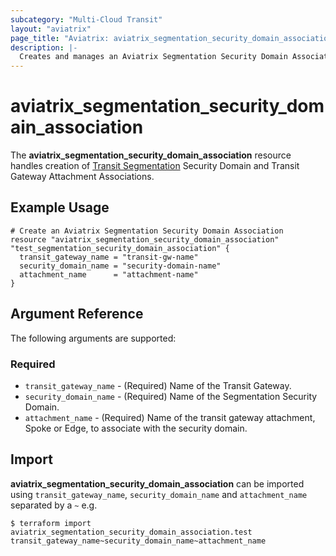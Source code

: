 ```yaml
---
subcategory: "Multi-Cloud Transit"
layout: "aviatrix"
page_title: "Aviatrix: aviatrix_segmentation_security_domain_association"
description: |-
  Creates and manages an Aviatrix Segmentation Security Domain Association
---
```


# aviatrix_segmentation_security_domain_association

The **aviatrix_segmentation_security_domain_association** resource handles creation of [Transit Segmentation](https://docs.aviatrix.com/HowTos/transit_segmentation_faq.html) Security Domain and Transit Gateway Attachment Associations.

## Example Usage

```hcl
# Create an Aviatrix Segmentation Security Domain Association
resource "aviatrix_segmentation_security_domain_association" "test_segmentation_security_domain_association" {
  transit_gateway_name = "transit-gw-name"
  security_domain_name = "security-domain-name"
  attachment_name      = "attachment-name"
}
```

## Argument Reference

The following arguments are supported:

### Required

* `transit_gateway_name` - (Required) Name of the Transit Gateway.
* `security_domain_name` - (Required) Name of the Segmentation Security Domain.
* `attachment_name` - (Required) Name of the transit gateway attachment, Spoke or Edge, to associate with the security domain.

## Import

**aviatrix_segmentation_security_domain_association** can be imported using `transit_gateway_name`, `security_domain_name` and `attachment_name` separated by a `~` e.g.

```
$ terraform import aviatrix_segmentation_security_domain_association.test transit_gateway_name~security_domain_name~attachment_name
```
